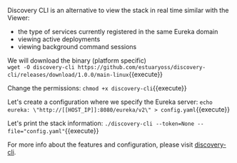 Discovery CLI is an alternative to view the stack in real time similar with the Viewer:  
- the type of services currently registered in the same Eureka domain
- viewing active deployments
- viewing background command sessions

We will download the binary (platform specific)    
`wget -O discovery-cli https://github.com/estuaryoss/discovery-cli/releases/download/1.0.0/main-linux`{{execute}}

Change the permissions:
`chmod +x discovery-cli`{{execute}}

Let's create a configuration where we specify the Eureka server:
`echo eureka: \"http://[[HOST_IP]]:8080/eureka/v2\" > config.yaml`{{execute}}

Let's print the stack information:
`./discovery-cli --token=None --file="config.yaml"`{{execute}}


For more info about the features and configuration, please visit [discovery-cli](https://github.com/estuaryoss/discovery-cli).

